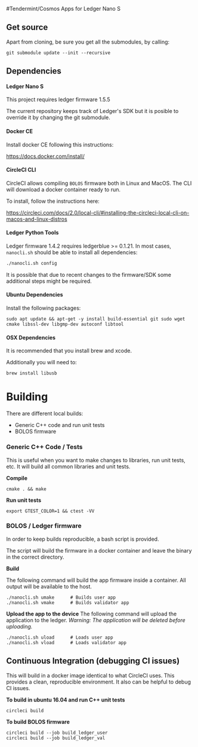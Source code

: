 #Tendermint/Cosmos Apps for Ledger Nano S

## Get source
Apart from cloning, be sure you get all the submodules, by calling:
```
git submodule update --init --recursive
```

## Dependencies

#### Ledger Nano S

This project requires ledger firmware 1.5.5

The current repository keeps track of Ledger's SDK but it is posible to override it by changing the git submodule.

#### Docker CE

Install docker CE following this instructions:

https://docs.docker.com/install/

#### CircleCI CLI

CircleCI allows compiling `BOLOS` firmware both in Linux and MacOS. The CLI will download a docker container ready to run.

To install, follow the instructions here:

https://circleci.com/docs/2.0/local-cli/#installing-the-circleci-local-cli-on-macos-and-linux-distros

#### Ledger Python Tools

Ledger firmware 1.4.2 requires ledgerblue >= 0.1.21. In most cases, `nanocli.sh` should be able to install all dependencies: 

```bash
./nanocli.sh config
```
It is possible that due to recent changes to the firmware/SDK some additional steps might be required.

#### Ubuntu Dependencies
Install the following packages:
```
sudo apt update && apt-get -y install build-essential git sudo wget cmake libssl-dev libgmp-dev autoconf libtool
```

#### OSX Dependencies
It is recommended that you install brew and xcode. 

Additionally you will need to:


```
brew install libusb
```
# Building
There are different local builds:

 - Generic C++ code and run unit tests
 - BOLOS firmware

### Generic C++ Code / Tests

This is useful when you want to make changes to libraries, run unit tests, etc. It will build all common libraries and unit tests.

**Compile**
```
cmake . && make
```
**Run unit tests**
```
export GTEST_COLOR=1 && ctest -VV
```

### BOLOS / Ledger firmware
In order to keep builds reproducible, a bash script is provided.

The script will build the firmware in a docker container and leave the binary in the correct directory.

**Build**

The following command will build the app firmware inside a container. All output will be available to the host.
```
./nanocli.sh umake      # Builds user app
./nanocli.sh vmake      # Builds validator app
```

**Upload the app to the device**
The following command will upload the application to the ledger. _Warning: The application will be deleted before uploading._
```
./nanocli.sh uload      # Loads user app
./nanocli.sh vload      # Loads validator app
```

## Continuous Integration (debugging CI issues)
This will build in a docker image identical to what CircleCI uses. This provides a clean, reproducible environment. It also can be helpful to debug CI issues.

**To build in ubuntu 16.04 and run C++ unit tests**
```
circleci build
```

**To build BOLOS firmware**
```
circleci build --job build_ledger_user
circleci build --job build_ledger_val
```
